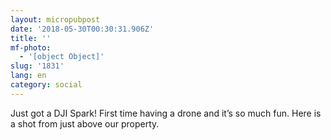 ```yaml
---
layout: micropubpost
date: '2018-05-30T00:30:31.906Z'
title: ''
mf-photo:
  - '[object Object]'
slug: '1831'
lang: en
category: social
---
```

Just got a DJI Spark! First time having a drone and it’s so much fun. Here is a shot from just above our property. 
